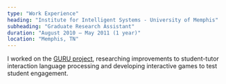 ```yaml
---
type: "Work Experience"
heading: "Institute for Intelligent Systems - University of Memphis"
subheading: "Graduate Research Assistant"
duration: "August 2010 – May 2011 (1 year)"
location: "Memphis, TN"
---
```


I worked on the <a href="http://www.memphis.edu/iis/projects/guru.php" target="_blank">GURU project</a>, researching improvements to student-tutor interaction language processing and developing interactive games to test student engagement.
